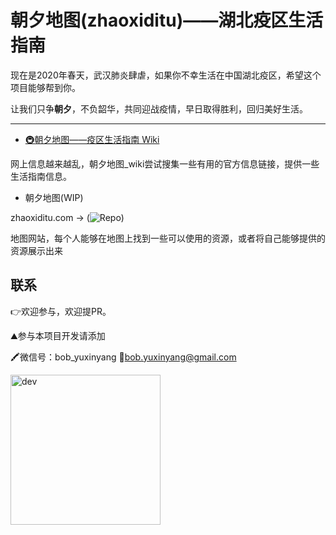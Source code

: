 # 朝夕地图(zhaoxiditu)——湖北疫区生活指南

现在是2020年春天，武汉肺炎肆虐，如果你不幸生活在中国湖北疫区，希望这个项目能够帮到你。

让我们只争**朝夕**，不负韶华，共同迎战疫情，早日取得胜利，回归美好生活。

----

* [🚇朝夕地图——疫区生活指南 Wiki](https://github.com/bobyuxinyang/zhaoxiditu/wiki) 

网上信息越来越乱，朝夕地图_wiki尝试搜集一些有用的官方信息链接，提供一些生活指南信息。

* 朝夕地图(WIP)

zhaoxiditu.com 
→ (![Repo](https://github.com/silentMood/zhaoxiditu))

地图网站，每个人能够在地图上找到一些可以使用的资源，或者将自己能够提供的资源展示出来

## 联系

👉欢迎参与，欢迎提PR。

⛰参与本项目开发请添加

🖍微信号：bob_yuxinyang
📮bob.yuxinyang@gmail.com  

<img src="https://tva3.sinaimg.cn/large/646dd483gy1gb90vtmzhfj20kw0r20v8.jpg" alt="dev" width="240">
